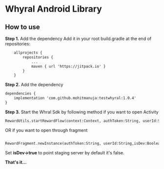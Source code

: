
# Whyral Android Library

## How to use

**Step 1.**  Add the dependency
Add it in your root build.gradle at the end of repositories:
```xml
	allprojects {
		repositories {
			...
			maven { url 'https://jitpack.io' }
		}
	}
```
**Step 2.**  Add the dependency
```xml
dependencies {
    implementation 'com.github.mohitmanuja:testwhyral:1.0.4'
}
```

**Step 3.**  Start the Whral Sdk by following method if you want to open Activity
```xml
RewardUtils.startRewardFlow(context:Context, authToken:String, userId:String,isDev:Boolean)
```
OR if you want to open through fragment

```xml

RewardFragment.newInstance(authToken:String, userId:String,isDev:Boolean)

```

Set **isDev->true** to point staging server by default it's false. 


**That's it...**
